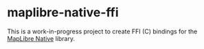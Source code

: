 # maplibre-native-ffi

This is a work-in-progress project to create FFI (C) bindings for
the [MapLibre Native](https://github.com/maplibre/maplibre-native) library.
